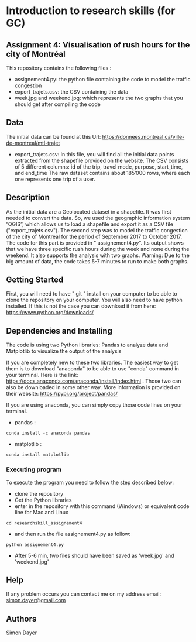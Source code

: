 # Introduction to research skills (for GC)
## Assignment 4: Visualisation of rush hours for the city of Montréal

This repository contains the following files :
* assignement4.py: the python file containing the code to model the traffic congestion
* export_trajets.csv: the CSV containing the data 
* week.jpg and weekend.jpg: which represents the two graphs that you should get after compiling the code

## Data

The initial data can be found at this Url: https://donnees.montreal.ca/ville-de-montreal/mtl-trajet 
* export_trajets.csv: In this file, you will find all the initial data points extracted from the shapefile provided on the website. The CSV consists of 5 different columns: id of the trip, travel mode, purpose, start_time, and end_time
The raw dataset contains about 185’000 rows, where each one represents one trip of a user.

## Description
As the initial data are a Geolocated dataset in a shapefile. It was first needed to convert the data.
So, we used the geographic information system ”QGIS”, which allows us to load a shapefile and export it as a CSV file ("export_trajets.csv").
The second step was to model the traffic congestion of the city of Montreal for the period of September 2017 to October 2017. The code for this part is provided in " assignement4.py". Its output shows that we have three specific rush hours during the week and none during the weekend. It also supports the analysis with two graphs.
Warning: Due to the big amount of data, the code takes 5-7 minutes to run to make both graphs.

## Getting Started

First, you will need to have " git " install on your computer to be able to clone the repository on your computer. You will also need to have python installed. If this is not the case you can download it from here: https://www.python.org/downloads/ 

## Dependencies and Installing

The code is using two Python libraries: Pandas to analyze data and Matplotlib to visualize the output of the analysis 

If you are completely new to these two libraries. The easiest way to get them is to download "anaconda" to be able to use "conda" command in your terminal. Here is the link: https://docs.anaconda.com/anaconda/install/index.html . Those two can also be downloaded in some other way. More information is provided on their website: https://pypi.org/project/pandas/

If you are using anaconda, you can simply copy those code lines on your terminal.

* pandas : 
```
conda install -c anaconda pandas
```

* matplotlib :

```
conda install matplotlib
```

### Executing program

To execute the program you need to follow the step described below:
* clone the repository 
* Get the Python libraries
* enter in the repository with this command (Windows) or equivalent code line for Mac and Linux
```
cd researchskill_assignement4
```
* and then run the file assignement4.py as follow:
```
python assignement4.py
```
* After 5-6 min, two files should have been saved as 'week.jpg' and 'weekend.jpg'


## Help

If any problem occurs you can contact me on my address email: simon.dayer@gmail.com

## Authors

Simon Dayer

